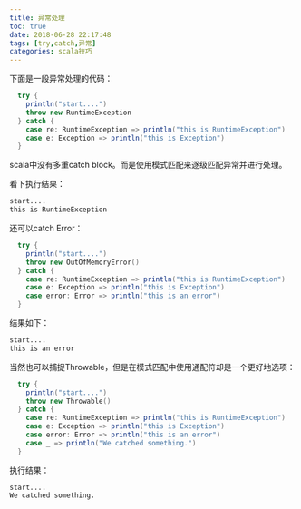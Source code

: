 ```yaml
---
title: 异常处理
toc: true
date: 2018-06-28 22:17:48
tags: [try,catch,异常]
categories: scala技巧
---
```


下面是一段异常处理的代码：

```scala
  try {
    println("start....")
    throw new RuntimeException
  } catch {
    case re: RuntimeException => println("this is RuntimeException")
    case e: Exception => println("this is Exception")
  }
```
scala中没有多重catch block。而是使用模式匹配来逐级匹配异常并进行处理。

看下执行结果：

```txt
start....
this is RuntimeException
```

还可以catch Error：

```scala
  try {
    println("start....")
    throw new OutOfMemoryError()
  } catch {
    case re: RuntimeException => println("this is RuntimeException")
    case e: Exception => println("this is Exception")
    case error: Error => println("this is an error")
  }
```

结果如下：

```txt
start....
this is an error
```

当然也可以捕捉Throwable，但是在模式匹配中使用通配符却是一个更好地选项：

```scala
  try {
    println("start....")
    throw new Throwable()
  } catch {
    case re: RuntimeException => println("this is RuntimeException")
    case e: Exception => println("this is Exception")
    case error: Error => println("this is an error")
    case _ => println("We catched something.")
  }
```

执行结果：

```text
start....
We catched something.
```
